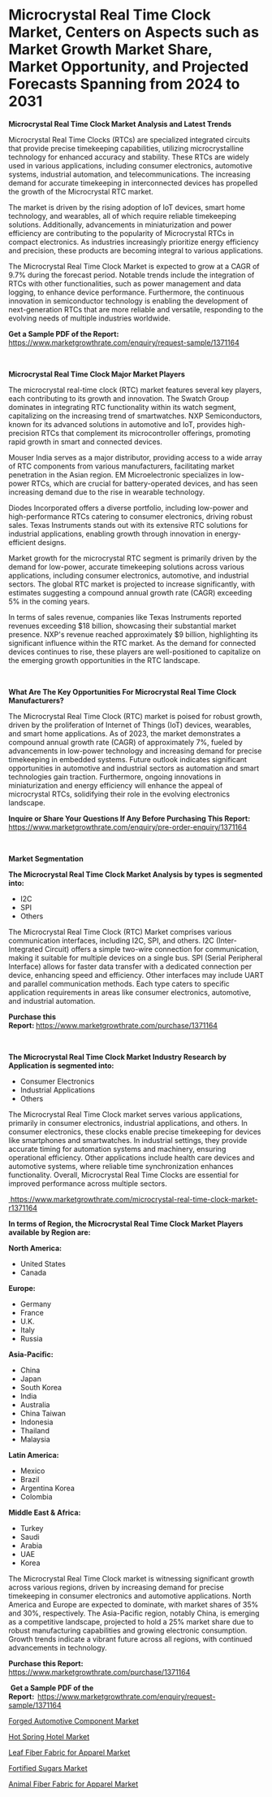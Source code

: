 <p><h1>Microcrystal Real Time Clock Market, Centers on Aspects such as Market Growth Market Share, Market Opportunity, and Projected Forecasts Spanning from 2024 to 2031</h1></p><p><strong>Microcrystal Real Time Clock Market Analysis and Latest Trends</strong></p>
<p><p>Microcrystal Real Time Clocks (RTCs) are specialized integrated circuits that provide precise timekeeping capabilities, utilizing microcrystalline technology for enhanced accuracy and stability. These RTCs are widely used in various applications, including consumer electronics, automotive systems, industrial automation, and telecommunications. The increasing demand for accurate timekeeping in interconnected devices has propelled the growth of the Microcrystal RTC market.</p><p>The market is driven by the rising adoption of IoT devices, smart home technology, and wearables, all of which require reliable timekeeping solutions. Additionally, advancements in miniaturization and power efficiency are contributing to the popularity of Microcrystal RTCs in compact electronics. As industries increasingly prioritize energy efficiency and precision, these products are becoming integral to various applications.</p><p>The Microcrystal Real Time Clock Market is expected to grow at a CAGR of 9.7% during the forecast period. Notable trends include the integration of RTCs with other functionalities, such as power management and data logging, to enhance device performance. Furthermore, the continuous innovation in semiconductor technology is enabling the development of next-generation RTCs that are more reliable and versatile, responding to the evolving needs of multiple industries worldwide.</p></p>
<p><strong>Get a Sample PDF of the Report:&nbsp;</strong> <a href="https://www.marketgrowthrate.com/enquiry/request-sample/1371164">https://www.marketgrowthrate.com/enquiry/request-sample/1371164</a></p>
<p>&nbsp;</p>
<p><strong>Microcrystal Real Time Clock Major Market Players</strong></p>
<p><p>The microcrystal real-time clock (RTC) market features several key players, each contributing to its growth and innovation. The Swatch Group dominates in integrating RTC functionality within its watch segment, capitalizing on the increasing trend of smartwatches. NXP Semiconductors, known for its advanced solutions in automotive and IoT, provides high-precision RTCs that complement its microcontroller offerings, promoting rapid growth in smart and connected devices. </p><p>Mouser India serves as a major distributor, providing access to a wide array of RTC components from various manufacturers, facilitating market penetration in the Asian region. EM Microelectronic specializes in low-power RTCs, which are crucial for battery-operated devices, and has seen increasing demand due to the rise in wearable technology. </p><p>Diodes Incorporated offers a diverse portfolio, including low-power and high-performance RTCs catering to consumer electronics, driving robust sales. Texas Instruments stands out with its extensive RTC solutions for industrial applications, enabling growth through innovation in energy-efficient designs.</p><p>Market growth for the microcrystal RTC segment is primarily driven by the demand for low-power, accurate timekeeping solutions across various applications, including consumer electronics, automotive, and industrial sectors. The global RTC market is projected to increase significantly, with estimates suggesting a compound annual growth rate (CAGR) exceeding 5% in the coming years.</p><p>In terms of sales revenue, companies like Texas Instruments reported revenues exceeding $18 billion, showcasing their substantial market presence. NXP's revenue reached approximately $9 billion, highlighting its significant influence within the RTC market. As the demand for connected devices continues to rise, these players are well-positioned to capitalize on the emerging growth opportunities in the RTC landscape.</p></p>
<p>&nbsp;</p>
<p><strong>What Are The Key Opportunities For Microcrystal Real Time Clock Manufacturers?</strong></p>
<p><p>The Microcrystal Real Time Clock (RTC) market is poised for robust growth, driven by the proliferation of Internet of Things (IoT) devices, wearables, and smart home applications. As of 2023, the market demonstrates a compound annual growth rate (CAGR) of approximately 7%, fueled by advancements in low-power technology and increasing demand for precise timekeeping in embedded systems. Future outlook indicates significant opportunities in automotive and industrial sectors as automation and smart technologies gain traction. Furthermore, ongoing innovations in miniaturization and energy efficiency will enhance the appeal of microcrystal RTCs, solidifying their role in the evolving electronics landscape.</p></p>
<p><strong>Inquire or Share Your Questions If Any Before Purchasing This Report:</strong> <a href="https://www.marketgrowthrate.com/enquiry/pre-order-enquiry/1371164">https://www.marketgrowthrate.com/enquiry/pre-order-enquiry/1371164</a></p>
<p>&nbsp;</p>
<p><strong>Market Segmentation</strong></p>
<p><strong>The Microcrystal Real Time Clock Market Analysis by types is segmented into:</strong></p>
<p><ul><li>I2C</li><li>SPI</li><li>Others</li></ul></p>
<p><p>The Microcrystal Real Time Clock (RTC) Market comprises various communication interfaces, including I2C, SPI, and others. I2C (Inter-Integrated Circuit) offers a simple two-wire connection for communication, making it suitable for multiple devices on a single bus. SPI (Serial Peripheral Interface) allows for faster data transfer with a dedicated connection per device, enhancing speed and efficiency. Other interfaces may include UART and parallel communication methods. Each type caters to specific application requirements in areas like consumer electronics, automotive, and industrial automation.</p></p>
<p><strong>Purchase this Report:&nbsp;</strong><a href="https://www.marketgrowthrate.com/purchase/1371164">https://www.marketgrowthrate.com/purchase/1371164</a></p>
<p>&nbsp;</p>
<p><strong>The Microcrystal Real Time Clock Market Industry Research by Application is segmented into:</strong></p>
<p><ul><li>Consumer Electronics</li><li>Industrial Applications</li><li>Others</li></ul></p>
<p><p>The Microcrystal Real Time Clock market serves various applications, primarily in consumer electronics, industrial applications, and others. In consumer electronics, these clocks enable precise timekeeping for devices like smartphones and smartwatches. In industrial settings, they provide accurate timing for automation systems and machinery, ensuring operational efficiency. Other applications include health care devices and automotive systems, where reliable time synchronization enhances functionality. Overall, Microcrystal Real Time Clocks are essential for improved performance across multiple sectors.</p></p>
<p><a href="https://www.marketgrowthrate.com/microcrystal-real-time-clock-market-r1371164">&nbsp;https://www.marketgrowthrate.com/microcrystal-real-time-clock-market-r1371164</a></p>
<p><strong>In terms of Region, the Microcrystal Real Time Clock Market Players available by Region are:</strong></p>
<p>
    <p> <strong> North America: </strong>
        <ul>
            <li>United States</li>
            <li>Canada</li>
        </ul>
        </p> 
    <p> <strong> Europe: </strong>
        <ul>
            <li>Germany</li>
            <li>France</li>
            <li>U.K.</li>
            <li>Italy</li>
            <li>Russia</li>
        </ul>
        </p> 
    <p> <strong> Asia-Pacific: </strong>
        <ul>
            <li>China</li>
            <li>Japan</li>
            <li>South Korea</li>
            <li>India</li>
            <li>Australia</li>
            <li>China Taiwan</li>
            <li>Indonesia</li>
            <li>Thailand</li>
            <li>Malaysia</li>
        </ul>
        </p> 
    <p> <strong> Latin America: </strong>
        <ul>
            <li>Mexico</li>
            <li>Brazil</li>
            <li>Argentina Korea</li>
            <li>Colombia</li>
        </ul>
        </p> 
    <p> <strong> Middle East & Africa: </strong>
        <ul>
            <li>Turkey</li>
            <li>Saudi</li>
            <li>Arabia</li>
            <li>UAE</li>
            <li>Korea</li>
        </ul>
    </p>
    </p>
<p><p>The Microcrystal Real Time Clock market is witnessing significant growth across various regions, driven by increasing demand for precise timekeeping in consumer electronics and automotive applications. North America and Europe are expected to dominate, with market shares of 35% and 30%, respectively. The Asia-Pacific region, notably China, is emerging as a competitive landscape, projected to hold a 25% market share due to robust manufacturing capabilities and growing electronic consumption. Growth trends indicate a vibrant future across all regions, with continued advancements in technology.</p></p>
<p><strong>Purchase this Report: </strong><a href="https://www.marketgrowthrate.com/purchase/1371164">https://www.marketgrowthrate.com/purchase/1371164</a></p>
<p>&nbsp;<strong>Get a Sample PDF of the Report:&nbsp;&nbsp;</strong><a href="https://www.marketgrowthrate.com/enquiry/request-sample/1371164">https://www.marketgrowthrate.com/enquiry/request-sample/1371164</a></p>
<p><strong></strong></p>
<p><p><a href="https://medium.com/@saifulhasanx_42436/what-are-the-current-and-future-prospects-for-the-forged-automotive-component-market-aea0eef78e4e?postPublishedType=repub">Forged Automotive Component Market</a></p><p><a href="https://www.linkedin.com/pulse/insights-hot-spring-hotel-market-share-competitive-landscape-2ubuf">Hot Spring Hotel Market</a></p><p><a href="https://issuu.com/reportprime-2/docs/leaf-fiber-fabric-for-apparel-marke_e54cd4d94249f2">Leaf Fiber Fabric for Apparel Market</a></p><p><a href="https://medium.com/@saifulhasanx_42436/fortified-sugars-market-revolution-2024-2031-market-trends-shaping-the-next-decade-fcffd135e60f">Fortified Sugars Market</a></p><p><a href="https://issuu.com/reportprime-2/docs/animal-fiber-fabric-for-apparel-mar_8f64307cfccf50">Animal Fiber Fabric for Apparel Market</a></p></p>